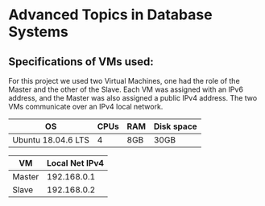# Advanced Topics in Database Systems

## Specifications of VMs used:
For this project we used two Virtual Machines, one had the role of the Master and the other of the Slave. Each VM was assigned with an IPv6 address, and the Master was also assigned a public IPv4 address. The two VMs communicate over an IPv4 local network. 

| OS  |  CPUs | RAM | Disk space | 
| ------------- |  ------------- | ------------- | ------------- |
| Ubuntu 18.04.6 LTS  | 4 |  8GB | 30GB | 

| VM  |  Local Net IPv4 |
| ------------- |  ------------- |
| Master  |  192.168.0.1 | 
| Slave  |  192.168.0.2 | 
